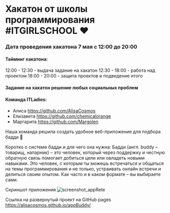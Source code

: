# Хакатон от школы программирования #ITGIRLSCHOOL ❤️
### Дата проведения хакатона 7 мая с 12:00 до 20:00 
#### Тайминг хакатона: 
12:00 - 12:30 - выдача задание на хакатон
12:30 - 18:00 - работа над проектом
18:00 -  20:00 -  защита проектов и подведение итого
#### Задание на хакатон решение любых социальных проблем 

#### Команда ITLadies:
* Алиса https://github.com/AlisaCosmos
* Елизавета https://github.com/chemicalorange
* Маргарита  https://github.com/Margolen


Наша команда решила создать удобное веб-приложение для подбора бадди 🥳

Коротко о системе бадди и для чего она нужна: 
Бадди (англ. buddy – товарищ, напарник) – это человек, который через поддержку и честную обратную связь помогает добиться цели или овладеть новыми навыками.
Это человек, с которым ты можешь встречаться и общаться на темы программирования и не только, устраивать онлайн встречи и делиться своим опытом. Как часто и в каком формате – вы выбираете сами. 

Скриншот приложения
![screenshot_appRete](https://i.imgur.com/24aqVVF.png)

Ссылка на развернутый  проект на GitHub pages
https://alisacosmos.github.io/appBuddy/

